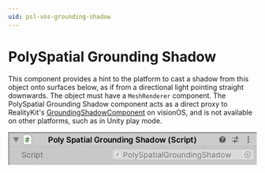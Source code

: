 ```yaml
---
uid: psl-vos-grounding-shadow
---
```

# PolySpatial Grounding Shadow

This component provides a hint to the platform to cast a shadow from this object onto surfaces below, as if from a directional light pointing straight downwards.  The object must have a `MeshRenderer` component.  The PolySpatial Grounding Shadow component acts as a direct proxy to RealityKit's [GroundingShadowComponent](https://developer.apple.com/documentation/realitykit/groundingshadowcomponent) on visionOS, and is not available on other platforms, such as in Unity play mode.

![PolySpatialGroundingShadow](images/ReferenceGuide/PolySpatialGroundingShadow.png)